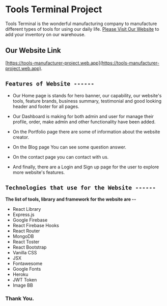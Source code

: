 # Tools Terminal Project

Tools Terminal is the wonderful manufacturing company to manufacture different types of tools for using our daily life. [Please Visit Our Website](https://tools-manufacturer-project.web.app) to add your inventory on our warehouse.

## Our Website Link

[https://tools-manufacturer-project.web.app](https://tools-manufacturer-project.web.app). 

## `Features of Website ------`

* Our Home page is stands for hero banner, our capability, our website's tools, feature brands, business summary, testimonial and good looking header and footer for all pages.

* Our Dashboard is making for both admin and user for manage their profile, order, make admin and other functionality have been added.

* On the Portfolio page there are some of information about the website creator.

* On the Blog page You can see some question answer.

* On the contact page you can contact with us.

* And finally, there are a Login and Sign up page for the user to explore more website's features.

## `Technologies that use for the Website ------`

**The list of tools, library and framework for the website are --**

* React Library
* Express.js
* Google Firebase
* React Firebase Hooks
* React Router
* MongoDB
* React Toster
* React Bootstrap
* Vanilla CSS
* JSX
* Fontawesome
* Google Fonts
* Heroku
* JWT Token
* Image BB

### Thank You.